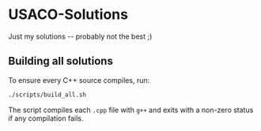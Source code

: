 # USACO-Solutions
Just my solutions -- probably not the best ;)

## Building all solutions

To ensure every C++ source compiles, run:

```bash
./scripts/build_all.sh
```

The script compiles each `.cpp` file with `g++` and exits with a non-zero status if any compilation fails.
